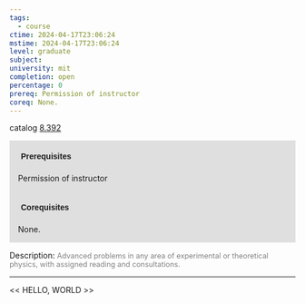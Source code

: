 ```yaml
---
tags:
  - course
ctime: 2024-04-17T23:06:24
mstime: 2024-04-17T23:06:24
level: graduate
subject: 
university: mit
completion: open
percentage: 0
prereq: Permission of instructor
coreq: None.
---
```


catalog [8.392](http://student.mit.edu/catalog/m8b.html#8.392)

<span style="display: block; padding: 15px; background-color: rgb(100, 100, 100, 0.2);"><font id="m_prereq3737_0" style="display: block; font-family: Arial, sans-serif; font-weight: bold; padding: 5px">Prerequisites</font><br><span id="prereq3737_0">Permission of instructor</span></span>
<span style="display: block; padding: 15px; background-color: rgb(100, 100, 100, 0.2);"><font id="m_coreq3737_0" style="display: block; font-family: Arial, sans-serif; font-weight: bold; padding: 5px">Corequisites</font><br><span id="coreq3737_0">None.</span></span>

<font style="">Description:</font>
<font style="color: grey; font-size: 0.8rem;">Advanced problems in any area of experimental or theoretical physics, with assigned reading and consultations.</font>



---

<< HELLO, WORLD >>
